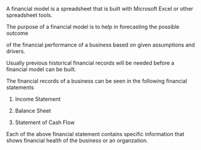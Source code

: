 A financial model is a spreadsheet that is built with Microsoft Excel or other spreadsheet tools.

The purpose of a financial model is to help in forecasting the possible outcome 

of the financial performance of a business based on given assumptions and drivers. 

Usually previous historical financial records will be needed before a financial model can be built.

The financial records of a business can be seen in the following financial statements

1. Income Statement

2. Balance Sheet

3. Statement of Cash Flow

Each of the above financial statement contains specific information that shows 
financial health of the business or an organzation. 

